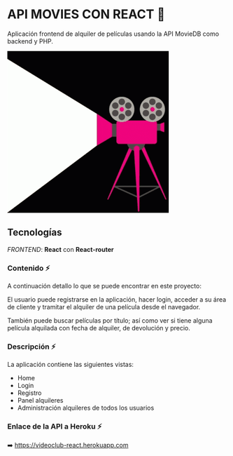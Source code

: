  # API MOVIES CON REACT :movie_camera:

Aplicación frontend de alquiler de películas usando la API MovieDB como backend y PHP.

![Screenshot](tenor.gif)

## Tecnologías 

*FRONTEND*: **React** con  **React-router**

### Contenido :zap:

A continuación detallo lo que se puede encontrar en este proyecto:

El usuario puede registrarse en la aplicación, hacer login, acceder a su área de cliente y tramitar el alquiler de una película desde el navegador.

También puede buscar películas por título; así como ver si tiene alguna película alquilada con fecha de alquiler, de devolución y precio.

### Descripción :zap:

La aplicación contiene las siguientes vistas:

* Home
* Login
* Registro
* Panel alquileres
* Administración alquileres de todos los usuarios

### Enlace de la API a Heroku :zap:

:arrow_right: https://videoclub-react.herokuapp.com






